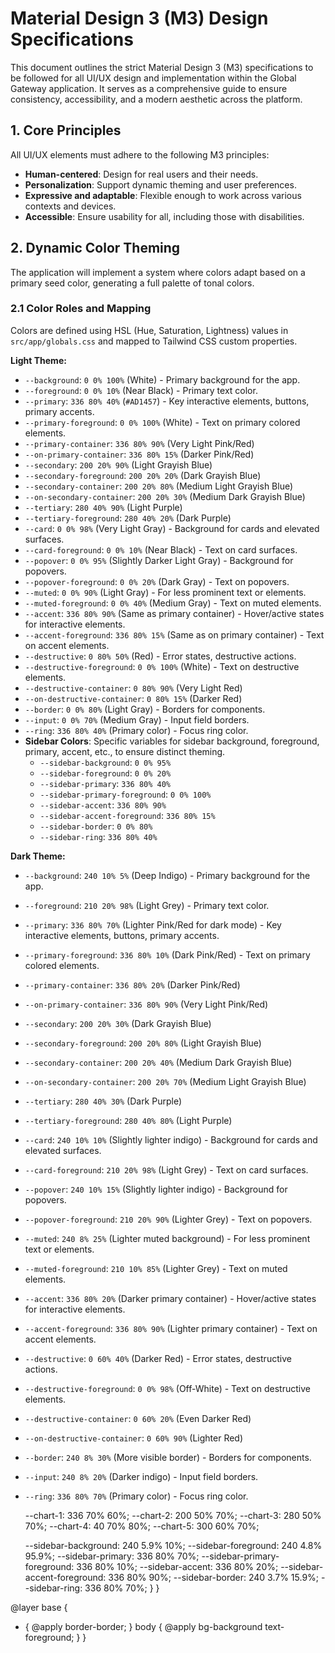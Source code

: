 # Material Design 3 (M3) Design Specifications

This document outlines the strict Material Design 3 (M3) specifications to be followed for all UI/UX design and implementation within the Global Gateway application. It serves as a comprehensive guide to ensure consistency, accessibility, and a modern aesthetic across the platform.

## 1. Core Principles

All UI/UX elements must adhere to the following M3 principles:
*   **Human-centered**: Design for real users and their needs.
*   **Personalization**: Support dynamic theming and user preferences.
*   **Expressive and adaptable**: Flexible enough to work across various contexts and devices.
*   **Accessible**: Ensure usability for all, including those with disabilities.

## 2. Dynamic Color Theming

The application will implement a system where colors adapt based on a primary seed color, generating a full palette of tonal colors.

### 2.1 Color Roles and Mapping
Colors are defined using HSL (Hue, Saturation, Lightness) values in `src/app/globals.css` and mapped to Tailwind CSS custom properties.

**Light Theme:**
*   `--background`: `0 0% 100%` (White) - Primary background for the app.
*   `--foreground`: `0 0% 10%` (Near Black) - Primary text color.
*   `--primary`: `336 80% 40%` (`#AD1457`) - Key interactive elements, buttons, primary accents.
*   `--primary-foreground`: `0 0% 100%` (White) - Text on primary colored elements.
*   `--primary-container`: `336 80% 90%` (Very Light Pink/Red)
*   `--on-primary-container`: `336 80% 15%` (Darker Pink/Red)
*   `--secondary`: `200 20% 90%` (Light Grayish Blue)
*   `--secondary-foreground`: `200 20% 20%` (Dark Grayish Blue)
*   `--secondary-container`: `200 20% 80%` (Medium Light Grayish Blue)
*   `--on-secondary-container`: `200 20% 30%` (Medium Dark Grayish Blue)
*   `--tertiary`: `280 40% 90%` (Light Purple)
*   `--tertiary-foreground`: `280 40% 20%` (Dark Purple)
*   `--card`: `0 0% 98%` (Very Light Gray) - Background for cards and elevated surfaces.
*   `--card-foreground`: `0 0% 10%` (Near Black) - Text on card surfaces.
*   `--popover`: `0 0% 95%` (Slightly Darker Light Gray) - Background for popovers.
*   `--popover-foreground`: `0 0% 20%` (Dark Gray) - Text on popovers.
*   `--muted`: `0 0% 90%` (Light Gray) - For less prominent text or elements.
*   `--muted-foreground`: `0 0% 40%` (Medium Gray) - Text on muted elements.
*   `--accent`: `336 80% 90%` (Same as primary container) - Hover/active states for interactive elements.
*   `--accent-foreground`: `336 80% 15%` (Same as on primary container) - Text on accent elements.
*   `--destructive`: `0 80% 50%` (Red) - Error states, destructive actions.
*   `--destructive-foreground`: `0 0% 100%` (White) - Text on destructive elements.
*   `--destructive-container`: `0 80% 90%` (Very Light Red)
*   `--on-destructive-container`: `0 80% 15%` (Darker Red)
*   `--border`: `0 0% 80%` (Light Gray) - Borders for components.
*   `--input`: `0 0% 70%` (Medium Gray) - Input field borders.
*   `--ring`: `336 80% 40%` (Primary color) - Focus ring color.
*   **Sidebar Colors**: Specific variables for sidebar background, foreground, primary, accent, etc., to ensure distinct theming.
    *   `--sidebar-background`: `0 0% 95%`
    *   `--sidebar-foreground`: `0 0% 20%`
    *   `--sidebar-primary`: `336 80% 40%`
    *   `--sidebar-primary-foreground`: `0 0% 100%`
    *   `--sidebar-accent`: `336 80% 90%`
    *   `--sidebar-accent-foreground`: `336 80% 15%`
    *   `--sidebar-border`: `0 0% 80%`
    *   `--sidebar-ring`: `336 80% 40%`

**Dark Theme:**
*   `--background`: `240 10% 5%` (Deep Indigo) - Primary background for the app.
*   `--foreground`: `210 20% 98%` (Light Grey) - Primary text color.
*   `--primary`: `336 80% 70%` (Lighter Pink/Red for dark mode) - Key interactive elements, buttons, primary accents.
*   `--primary-foreground`: `336 80% 10%` (Dark Pink/Red) - Text on primary colored elements.
*   `--primary-container`: `336 80% 20%` (Darker Pink/Red)
*   `--on-primary-container`: `336 80% 90%` (Very Light Pink/Red)
*   `--secondary`: `200 20% 30%` (Dark Grayish Blue)
*   `--secondary-foreground`: `200 20% 80%` (Light Grayish Blue)
*   `--secondary-container`: `200 20% 40%` (Medium Dark Grayish Blue)
*   `--on-secondary-container`: `200 20% 70%` (Medium Light Grayish Blue)
*   `--tertiary`: `280 40% 30%` (Dark Purple)
*   `--tertiary-foreground`: `280 40% 80%` (Light Purple)
*   `--card`: `240 10% 10%` (Slightly lighter indigo) - Background for cards and elevated surfaces.
*   `--card-foreground`: `210 20% 98%` (Light Grey) - Text on card surfaces.
*   `--popover`: `240 10% 15%` (Slightly lighter indigo) - Background for popovers.
*   `--popover-foreground`: `210 20% 90%` (Lighter Grey) - Text on popovers.
*   `--muted`: `240 8% 25%` (Lighter muted background) - For less prominent text or elements.
*   `--muted-foreground`: `210 10% 85%` (Lighter Grey) - Text on muted elements.
*   `--accent`: `336 80% 20%` (Darker primary container) - Hover/active states for interactive elements.
*   `--accent-foreground`: `336 80% 90%` (Lighter primary container) - Text on accent elements.
*   `--destructive`: `0 60% 40%` (Darker Red) - Error states, destructive actions.
*   `--destructive-foreground`: `0 0% 98%` (Off-White) - Text on destructive elements.
*   `--destructive-container`: `0 60% 20%` (Even Darker Red)
*   `--on-destructive-container`: `0 60% 90%` (Lighter Red)
*   `--border`: `240 8% 30%` (More visible border) - Borders for components.
*   `--input`: `240 8% 20%` (Darker indigo) - Input field borders.
*   `--ring`: `336 80% 70%` (Primary color) - Focus ring color.

    --chart-1: 336 70% 60%;
    --chart-2: 200 50% 70%;
    --chart-3: 280 50% 70%;
    --chart-4: 40 70% 80%;
    --chart-5: 300 60% 70%;

    --sidebar-background: 240 5.9% 10%;
    --sidebar-foreground: 240 4.8% 95.9%;
    --sidebar-primary: 336 80% 70%;
    --sidebar-primary-foreground: 336 80% 10%;
    --sidebar-accent: 336 80% 20%;
    --sidebar-accent-foreground: 336 80% 90%;
    --sidebar-border: 240 3.7% 15.9%;
    --sidebar-ring: 336 80% 70%;
  }
}

@layer base {
  * {
    @apply border-border;
  }
  body {
    @apply bg-background text-foreground;
  }
}